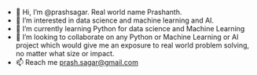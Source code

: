 - 👋 Hi, I’m @prashsagar. Real world name Prashanth.
- 👀 I’m interested in data science and machine learning and AI.
- 🌱 I’m currently learning Python for data science and Machine Learning
- 💞️ I’m looking to collaborate on any Python or Machine Learning or AI project which would give me an exposure to real world problem solving, no matter what size or impact.
- 📫 Reach me prash.sagar@gmail.com 

<!---
prashsagar/prashsagar is a ✨ special ✨ repository because its `README.md` (this file) appears on your GitHub profile.
You can click the Preview link to take a look at your changes.
--->
